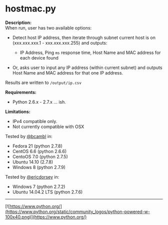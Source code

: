 # hostmac.py

**Description:**  
When run, user has two available options: 

* Detect host IP address, then iterate through subnet current host is on (xxx.xxx.xxx.1 - xxx.xxx.xxx.255) and outputs:
  *  IP Address, Ping ```ms``` response time, Host Name and MAC address for each device found
 
* Or, asks user to input any IP address (within current subnet) and outputs Host Name and MAC address for that one IP address. 

Results are written to ```/output/ip.csv```

**Requirements:**   

* Python 2.6.x - 2.7.x ... ish.

**Limitations:**  

* IPv4 compatible only.    
* Not currently compatible with OSX

Tested by [@bcambl](https://github.com/bcambl) in:

* Fedora 21 (python 2.7.8)  
* CentOS 6.6 (python 2.6.6)  
* CentoOS 7.0 (python 2.7.5)  
* Ubuntu 14.10 (2.7.8)  
* Windows 8 (python 2.7.9)   

Tested by [@ericdorsey](https://github.com/ericdorsey) in:  

* Windows 7 (python 2.7.2)
* Ubuntu 14.04.2 LTS (python 2.7.6)

___
[![https://www.python.org/](https://www.python.org/static/community_logos/python-powered-w-100x40.png)](https://www.python.org/)
